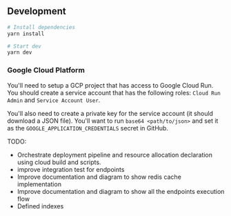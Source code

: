 ## Development

```sh
# Install dependencies
yarn install

# Start dev
yarn dev
```

### Google Cloud Platform

You'll need to setup a GCP project that has access to Google Cloud Run. You should create a service account that has the following roles: `Cloud Run Admin` and `Service Account User`.

You'll also need to create a private key for the service account (it should download a JSON file). You'll want to run `base64 <path/to/json>` and set it as the `GOOGLE_APPLICATION_CREDENTIALS` secret in GitHub.


TODO:

- Orchestrate deployment pipeline and resource allocation declaration using cloud build and scripts.
- improve integration test for endpoints
- Improve documentation and diagram to show redis cache implementation
- Improve documentation and diagram to show all the endpoints execution flow
- Defined indexes